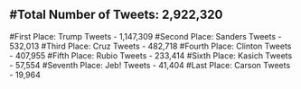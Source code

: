#Total Number of Tweets: 2,922,320 
---
#First Place: Trump Tweets - 1,147,309
#Second Place: Sanders Tweets - 532,013
#Third Place: Cruz Tweets - 482,718
#Fourth Place: Clinton Tweets - 407,955
#Fifth Place: Rubio Tweets - 233,414
#Sixth Place: Kasich Tweets - 57,554
#Seventh Place: Jeb! Tweets - 41,404
#Last Place: Carson Tweets - 19,964
